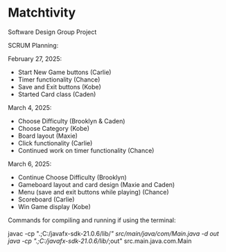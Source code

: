 # Matchtivity
Software Design Group Project

SCRUM Planning: 

February 27, 2025: 
- Start New Game buttons (Carlie)
- Timer functionality (Chance) 
- Save and Exit buttons (Kobe) 
- Started Card class (Caden) 

March 4, 2025:
- Choose Difficulty (Brooklyn & Caden)
- Choose Category (Kobe)
- Board layout (Maxie)
- Click functionality (Carlie)
- Continued work on timer functionality (Chance)

March 6, 2025: 
- Continue Choose Difficulty (Brooklyn)
- Gameboard layout and card design (Maxie and Caden)
- Menu (save and exit buttons while playing) (Chance)
- Scoreboard (Carlie)
- Win Game display (Kobe) 

Commands for compiling and running if using the terminal:

javac -cp ".;C:/javafx-sdk-21.0.6/lib/*" src/main/java/com/Main.java -d out
java -cp ".;C:/javafx-sdk-21.0.6/lib/*;out" src.main.java.com.Main
